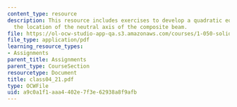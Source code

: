 ```yaml
---
content_type: resource
description: This resource includes exercises to develop a quadratic equation for
  the location of the neutral axis of the composite beam.
file: https://ol-ocw-studio-app-qa.s3.amazonaws.com/courses/1-050-solid-mechanics-fall-2004/a9c0a1f1aaa4402e7f3e62938a8f9afb_class04_21.pdf
file_type: application/pdf
learning_resource_types:
- Assignments
parent_title: Assignments
parent_type: CourseSection
resourcetype: Document
title: class04_21.pdf
type: OCWFile
uid: a9c0a1f1-aaa4-402e-7f3e-62938a8f9afb
---
```

